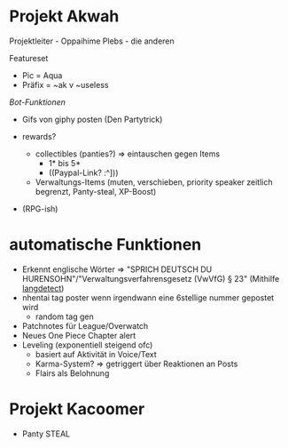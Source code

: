 # Projekt Akwah
Projektleiter - Oppaihime
Plebs - die anderen 

Featureset

- Pic = Aqua
- Präfix = ~ak v ~useless

*Bot-Funktionen*

- Gifs von giphy posten (Den Partytrick)

- rewards?
    - collectibles (panties?) => eintauschen gegen Items
        - 1* bis 5*
        - ((Paypal-Link? :^]))
    - Verwaltungs-Items (muten, verschieben, priority speaker zeitlich begrenzt, Panty-steal, XP-Boost)
- (RPG-ish)

# automatische Funktionen

- Erkennt englische Wörter => "SPRICH DEUTSCH DU HURENSOHN"/"Verwaltungsverfahrensgesetz (VwVfG) § 23" (Mithilfe [langdetect](https://pypi.org/project/langdetect/))
- nhentai tag poster wenn irgendwann eine 6stellige nummer gepostet wird
  - random tag gen
- Patchnotes für League/Overwatch
- Neues One Piece Chapter alert
- Leveling (exponentiell steigend ofc)
    - basiert auf Aktivität in Voice/Text
    - Karma-System? => getriggert über Reaktionen an Posts
    - Flairs als Belohnung

# Projekt Kacoomer

- Panty STEAL
